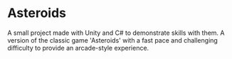# Asteroids
A small project made with Unity and C# to demonstrate skills with them. A version of the classic game 'Asteroids' with a  fast pace and challenging difficulty to provide an arcade-style experience.
